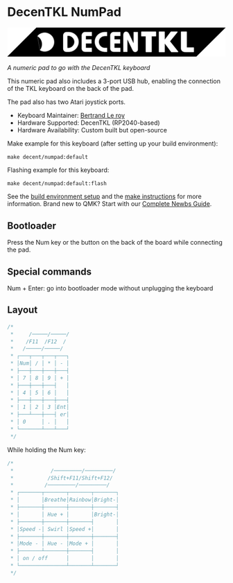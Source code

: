 # DecenTKL NumPad

![decentkl](https://github.com/bleroy/3d-junkyard/blob/main/DecenTKL/Media/DecenTKL-logo.png)

*A numeric pad to go with the DecenTKL keyboard*

This numeric pad also includes a 3-port USB hub, enabling the connection of the TKL
keyboard on the back of the pad.

The pad also has two Atari joystick ports.

* Keyboard Maintainer: [Bertrand Le roy](https://github.com/bleroy/3d-junkyard/blob/main/DecenTKL/)
* Hardware Supported: DecenTKL (RP2040-based)
* Hardware Availability: Custom built but open-source

Make example for this keyboard (after setting up your build environment):

    make decent/numpad:default

Flashing example for this keyboard:

    make decent/numpad:default:flash

See the [build environment setup](https://docs.qmk.fm/#/getting_started_build_tools) and the [make instructions](https://docs.qmk.fm/#/getting_started_make_guide) for more information. Brand new to QMK? Start with our [Complete Newbs Guide](https://docs.qmk.fm/#/newbs).

## Bootloader

Press the Num key or the button on the back of the board while connecting the pad.

## Special commands

Num + Enter: go into bootloader mode without unplugging the keyboard

## Layout
```C
/*
 *     /─────/─────/
 *    /F11  /F12  /
 *   /─────/─────/
 * ┌───┬───┬───┬───┐
 * │Num│ / │ * │ - │
 * ├───┼───┼───┼───┤
 * │ 7 │ 8 │ 9 │ + │
 * ├───┼───┼───┤   │
 * │ 4 │ 5 │ 6 │   │
 * ├───┼───┼───┼───┤
 * │ 1 │ 2 │ 3 │Ent│
 * ├───┴───┼───┤ er│
 * │ 0     │ . │   │
 * └───────┴───┴───┘
 */
```

While holding the Num key:

```C
/*
 *            /─────────/─────────/
 *           /Shift+F11/Shift+F12/
 *          /─────────/─────────/
 * ┌───────┬───────┬───────┬───────┐
 * │       │Breathe│Rainbow│Bright-│
 * ├───────┼───────┼───────┼───────┤
 * │       │ Hue + │       │Bright-│
 * ├───────┼───────┼───────┤       │
 * │Speed -│ Swirl │Speed +│       │
 * ├───────┼───────┼───────┼───────┤
 * │Mode - │ Hue - │Mode + │       │
 * ├───────┴───────┼───────┤       │
 * │ on / off      │       │       │
 * └───────────────┴───────┴───────┘
 */
```
